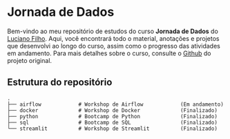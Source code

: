 # Jornada de Dados

Bem-vindo ao meu repositório de estudos do curso **Jornada de Dados** do [Luciano Filho](https://github.com/lvgalvao). Aqui, você encontrará todo o material, anotações e projetos que desenvolvi ao longo do curso, assim como o progresso das atividades em andamento. Para mais detalhes sobre o curso, consulte o [Github](https://github.com/lvgalvao/data-engineering-roadmap) do projeto original.

## Estrutura do repositório

```plaintext
.
├── airflow            # Workshop de Airflow            (Em andamento)
├── docker             # Workshop de Docker             (Finalizado)
├── python             # Bootcamp de Python             (Finalizado)
├── sql                # Bootcamp de SQL                (Finalizado)
└── streamlit          # Workshop de Streamlit          (Finalizado)
